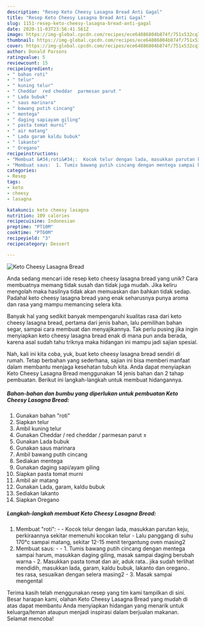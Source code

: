 ```yaml
---
description: "Resep Keto Cheesy Lasagna Bread Anti Gagal"
title: "Resep Keto Cheesy Lasagna Bread Anti Gagal"
slug: 1151-resep-keto-cheesy-lasagna-bread-anti-gagal
date: 2020-11-03T23:56:41.561Z
image: https://img-global.cpcdn.com/recipes/ece64886804b874f/751x532cq70/keto-cheesy-lasagna-bread-foto-resep-utama.jpg
thumbnail: https://img-global.cpcdn.com/recipes/ece64886804b874f/751x532cq70/keto-cheesy-lasagna-bread-foto-resep-utama.jpg
cover: https://img-global.cpcdn.com/recipes/ece64886804b874f/751x532cq70/keto-cheesy-lasagna-bread-foto-resep-utama.jpg
author: Donald Parsons
ratingvalue: 5
reviewcount: 15
recipeingredient:
- " bahan roti"
- " telur"
- " kuning telur"
- " Cheddar  red cheddar  parmesan parut "
- " Lada bubuk"
- " saus marinara"
- " bawang putih cincang"
- " mentega"
- " daging sapiayam giling"
- " pasta tomat murni"
- " air matang"
- " Lada garam kaldu bubuk"
- " lakanto"
- " Oregano"
recipeinstructions:
- "Membuat &#34;roti&#34;:  Kocok telur dengan lada, masukkan parutan keju, perkiraannya sekitar memenuhi kocokan telur Lalu panggang di suhu 170°c sampai matang, sekitar 12-15 menit tergantung oven masing2"
- "Membuat saus:  1. Tumis bawang putih cincang dengan mentega sampai harum, masukkan daging giling, masak sampai daging berubah warna 2. Masukkan pasta tomat dan air, aduk rata.. jika sudah terlihat mendidih, masukkan lada, garam, kaldu bubuk, lakanto dan oregano.. tes rasa, sesuaikan dengan selera masing2 3. Masak sampai mengental"
categories:
- Resep
tags:
- keto
- cheesy
- lasagna

katakunci: keto cheesy lasagna 
nutrition: 109 calories
recipecuisine: Indonesian
preptime: "PT10M"
cooktime: "PT60M"
recipeyield: "3"
recipecategory: Dessert

---
```



![Keto Cheesy Lasagna Bread](https://img-global.cpcdn.com/recipes/ece64886804b874f/751x532cq70/keto-cheesy-lasagna-bread-foto-resep-utama.jpg)

Anda sedang mencari ide resep keto cheesy lasagna bread yang unik? Cara membuatnya memang tidak susah dan tidak juga mudah. Jika keliru mengolah maka hasilnya tidak akan memuaskan dan bahkan tidak sedap. Padahal keto cheesy lasagna bread yang enak seharusnya punya aroma dan rasa yang mampu memancing selera kita.

Banyak hal yang sedikit banyak mempengaruhi kualitas rasa dari keto cheesy lasagna bread, pertama dari jenis bahan, lalu pemilihan bahan segar, sampai cara membuat dan menyajikannya. Tak perlu pusing jika ingin menyiapkan keto cheesy lasagna bread enak di mana pun anda berada, karena asal sudah tahu triknya maka hidangan ini mampu jadi sajian spesial.




Nah, kali ini kita coba, yuk, buat keto cheesy lasagna bread sendiri di rumah. Tetap berbahan yang sederhana, sajian ini bisa memberi manfaat dalam membantu menjaga kesehatan tubuh kita. Anda dapat menyiapkan Keto Cheesy Lasagna Bread menggunakan 14 jenis bahan dan 2 tahap pembuatan. Berikut ini langkah-langkah untuk membuat hidangannya.

<!--inarticleads1-->

##### Bahan-bahan dan bumbu yang diperlukan untuk pembuatan Keto Cheesy Lasagna Bread:

1. Gunakan  bahan &#34;roti&#34;
1. Siapkan  telur
1. Ambil  kuning telur
1. Gunakan  Cheddar / red cheddar / parmesan parut ±
1. Gunakan  Lada bubuk
1. Gunakan  saus marinara
1. Ambil  bawang putih cincang
1. Sediakan  mentega
1. Gunakan  daging sapi/ayam giling
1. Siapkan  pasta tomat murni
1. Ambil  air matang
1. Gunakan  Lada, garam, kaldu bubuk
1. Sediakan  lakanto
1. Siapkan  Oregano




<!--inarticleads2-->

##### Langkah-langkah membuat Keto Cheesy Lasagna Bread:

1. Membuat &#34;roti&#34;: -  - Kocok telur dengan lada, masukkan parutan keju, perkiraannya sekitar memenuhi kocokan telur - Lalu panggang di suhu 170°c sampai matang, sekitar 12-15 menit tergantung oven masing2
1. Membuat saus: -  - 1. Tumis bawang putih cincang dengan mentega sampai harum, masukkan daging giling, masak sampai daging berubah warna - 2. Masukkan pasta tomat dan air, aduk rata.. jika sudah terlihat mendidih, masukkan lada, garam, kaldu bubuk, lakanto dan oregano.. tes rasa, sesuaikan dengan selera masing2 - 3. Masak sampai mengental




Terima kasih telah menggunakan resep yang tim kami tampilkan di sini. Besar harapan kami, olahan Keto Cheesy Lasagna Bread yang mudah di atas dapat membantu Anda menyiapkan hidangan yang menarik untuk keluarga/teman ataupun menjadi inspirasi dalam berjualan makanan. Selamat mencoba!

